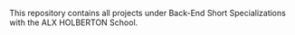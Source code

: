 This repository contains all projects under Back-End Short Specializations with the ALX HOLBERTON School.
